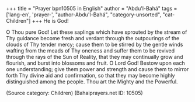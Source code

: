 +++
title = "Prayer bpn10505 in English"
author = "Abdu'l-Bahá"
tags = ['lang-en', 'prayer-', "author-Abdu'l-Bahá", "category-unsorted", "cat-Children"]
+++
He is God! 
 
O Thou pure God!  Let these saplings which have sprouted by the stream of Thy guidance become fresh and verdant through the outpourings of the clouds of Thy tender mercy; cause them to be stirred by the gentle winds wafting from the meads of Thy oneness and suffer them to be revived through the rays of the Sun of Reality, that they may continually grow and flourish, and burst into blossoms and fruit. 
O Lord God!  Bestow upon each one understanding; give them power and strength and cause them to mirror forth Thy divine aid and confirmation, so that they may become highly distinguished among the people. 
 	Thou art the Mighty and the Powerful.

(Source category: Children)
(Bahaiprayers.net ID: 10505)
